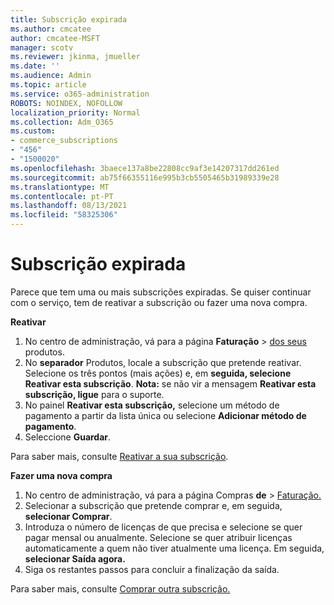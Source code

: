 ```yaml
---
title: Subscrição expirada
ms.author: cmcatee
author: cmcatee-MSFT
manager: scotv
ms.reviewer: jkinma, jmueller
ms.date: ''
ms.audience: Admin
ms.topic: article
ms.service: o365-administration
ROBOTS: NOINDEX, NOFOLLOW
localization_priority: Normal
ms.collection: Adm_O365
ms.custom:
- commerce_subscriptions
- "456"
- "1500020"
ms.openlocfilehash: 3baece137a8be22808cc9af3e14207317dd261ed
ms.sourcegitcommit: ab75f66355116e995b3cb5505465b31989339e28
ms.translationtype: MT
ms.contentlocale: pt-PT
ms.lasthandoff: 08/13/2021
ms.locfileid: "58325306"
---
```

# <a name="expired-subscription"></a>Subscrição expirada

Parece que tem uma ou mais subscrições expiradas. Se quiser continuar com o serviço, tem de reativar a subscrição ou fazer uma nova compra.
  
**Reativar**
  
1. No centro de administração, vá para a página **Faturação** \> [dos seus](https://go.microsoft.com/fwlink/p/?linkid=842054) produtos.
2. No **separador** Produtos, locale a subscrição que pretende reativar. Selecione os três pontos (mais ações) e, em **seguida, selecione Reativar esta subscrição**.
    **Nota:** se não vir a mensagem **Reativar esta subscrição, ligue** para o suporte.
3. No painel **Reativar esta subscrição,** selecione um método de pagamento a partir da lista única ou selecione **Adicionar método de pagamento**.
4. Seleccione **Guardar**.

Para saber mais, consulte [Reativar a sua subscrição](https://docs.microsoft.com/microsoft-365/commerce/subscriptions/reactivate-your-subscription).

**Fazer uma nova compra**
  
1. No centro de administração, vá para a página Compras **de** \> [Faturação.](https://go.microsoft.com/fwlink/p/?linkid=868433)
2. Selecionar a subscrição que pretende comprar e, em seguida, **selecionar Comprar**.
3. Introduza o número de licenças de que precisa e selecione se quer pagar mensal ou anualmente. Selecione se quer atribuir licenças automaticamente a quem não tiver atualmente uma licença. Em seguida, **selecionar Saída agora.**
4. Siga os restantes passos para concluir a finalização da saída.

Para saber mais, consulte [Comprar outra subscrição.](https://docs.microsoft.com/microsoft-365/commerce/buy-another-subscription)